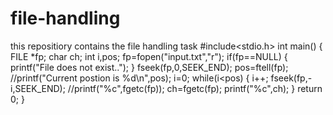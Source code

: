 # file-handling
this repositiory contains the file handling task
#include<stdio.h>
int main()
{
      FILE *fp;
      char ch;
      int i,pos;
      fp=fopen("input.txt","r");
      if(fp==NULL)
      {
            printf("File does not exist..");
      }
      fseek(fp,0,SEEK_END);
      pos=ftell(fp);
      //printf("Current postion is %d\n",pos);
      i=0;
      while(i<pos)
       {
            i++;
            fseek(fp,-i,SEEK_END);
            //printf("%c",fgetc(fp));
            ch=fgetc(fp);
            printf("%c",ch);
      }
      return 0;
}
